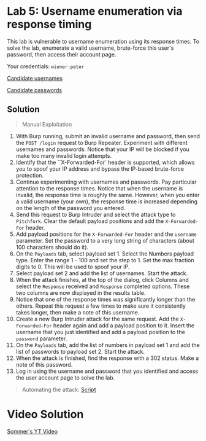# Lab 5: Username enumeration via response timing
This lab is vulnerable to username enumeration using its response times. To solve the lab, enumerate a valid username, brute-force this user's password, then access their account page.

Your credentials: `wiener:peter`

[Candidate usernames](https://portswigger.net/web-security/authentication/auth-lab-usernames)

[Candidate passwords](https://portswigger.net/web-security/authentication/auth-lab-passwords)

## Solution
> Manual Exploitation
1. With Burp running, submit an invalid username and password, then send the `POST /login` request to Burp Repeater. Experiment with different usernames and passwords. Notice that your IP will be blocked if you make too many invalid login attempts.
2. Identify that the ``X-Forwarded-For` header is supported, which allows you to spoof your IP address and bypass the IP-based brute-force protection.
3. Continue experimenting with usernames and passwords. Pay particular attention to the response times. Notice that when the username is invalid, the response time is roughly the same. However, when you enter a valid username (your own), the response time is increased depending on the length of the password you entered.
4. Send this request to Burp Intruder and select the attack type to `Pitchfork`. Clear the default payload positions and add the `X-Forwarded-For` header.
5. Add payload positions for the `X-Forwarded-For` header and the `username` parameter. Set the password to a very long string of characters (about 100 characters should do it).
6. On the `Payloads` tab, select payload set 1. Select the Numbers payload type. Enter the range 1 - 100 and set the step to 1. Set the max fraction digits to 0. This will be used to spoof your IP.
7. Select payload set 2 and add the list of usernames. Start the attack.
8. When the attack finishes, at the top of the dialog, click Columns and select the `Response` received and `Response` completed options. These two columns are now displayed in the results table.
9. Notice that one of the response times was significantly longer than the others. Repeat this request a few times to make sure it consistently takes longer, then make a note of this username.
10. Create a new Burp Intruder attack for the same request. Add the `X-Forwarded-For` header again and add a payload position to it. Insert the username that you just identified and add a payload position to the `password` parameter.
11. On the `Payloads` tab, add the list of numbers in payload set 1 and add the list of passwords to payload set 2. Start the attack.
12. When the attack is finished, find the response with a 302 status. Make a note of this password.
13. Log in using the username and password that you identified and access the user account page to solve the lab.

> Automating the attack: [Script](https://github.com/darshannn10/PortSwiggers-Web-Sec-Academy/main/Authentication/lab-05/auth-lab-05.py)

# Video Solution
[Sommer's YT Video](https://youtu.be/RO5Wo5jjbWE)
